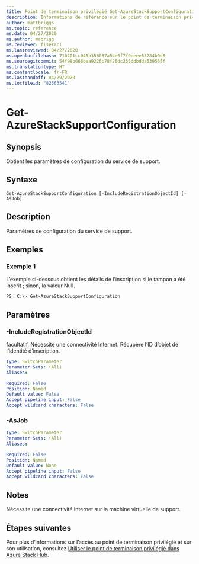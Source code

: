 ```yaml
---
title: Point de terminaison privilégié Get-AzureStackSupportConfiguration pour Azure Stack Hub
description: Informations de référence sur le point de terminaison privilégié Azure Stack PowerShell - Get-AzureStackSupportConfiguration
author: mattbriggs
ms.topic: reference
ms.date: 04/27/2020
ms.author: mabrigg
ms.reviewer: fiseraci
ms.lastreviewed: 04/27/2020
ms.openlocfilehash: 710201cc045b356037a54e6f7f0eeee63284b0d6
ms.sourcegitcommit: 54f98b666bea9226c78f26dc255ddbdda539565f
ms.translationtype: HT
ms.contentlocale: fr-FR
ms.lasthandoff: 04/29/2020
ms.locfileid: "82563541"
---
```

# <a name="get-azurestacksupportconfiguration"></a>Get-AzureStackSupportConfiguration

## <a name="synopsis"></a>Synopsis
Obtient les paramètres de configuration du service de support.

## <a name="syntax"></a>Syntaxe

```
Get-AzureStackSupportConfiguration [-IncludeRegistrationObjectId] [-AsJob]
```

## <a name="description"></a>Description
Paramètres de configuration du service de support.

## <a name="examples"></a>Exemples

### <a name="example-1"></a>Exemple 1
L’exemple ci-dessous obtient les détails de l’inscription si le tampon a été inscrit ; sinon, la valeur Null.

```
PS  C:\> Get-AzureStackSupportConfiguration
```

## <a name="parameters"></a>Paramètres

### <a name="-includeregistrationobjectid"></a>-IncludeRegistrationObjectId
facultatif.
Nécessite une connectivité Internet.
Récupère l’ID d’objet de l’identité d’inscription.

```yaml
Type: SwitchParameter
Parameter Sets: (All)
Aliases:

Required: False
Position: Named
Default value: False
Accept pipeline input: False
Accept wildcard characters: False
```

### <a name="-asjob"></a>-AsJob


```yaml
Type: SwitchParameter
Parameter Sets: (All)
Aliases:

Required: False
Position: Named
Default value: None
Accept pipeline input: False
Accept wildcard characters: False
```

## <a name="notes"></a>Notes
Nécessite une connectivité Internet sur la machine virtuelle de support.

## <a name="next-steps"></a>Étapes suivantes

Pour plus d’informations sur l’accès au point de terminaison privilégié et sur son utilisation, consultez [Utiliser le point de terminaison privilégié dans Azure Stack Hub](https://docs.microsoft.com/azure-stack/operator/azure-stack-privileged-endpoint).